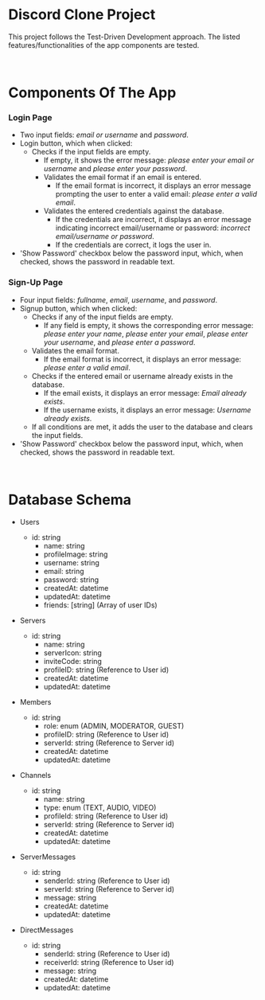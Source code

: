 # Discord Clone Project

This project follows the Test-Driven Development approach. The listed features/functionalities of the app components are tested.

<br />

# Components Of The App

### Login Page

- Two input fields: _email or username_ and _password_.
- Login button, which when clicked:
  - Checks if the input fields are empty.
    - If empty, it shows the error message: _please enter your email or username_ and _please enter your password_.
    - Validates the email format if an email is entered.
      - If the email format is incorrect, it displays an error message prompting the user to enter a valid email: _please enter a valid email_.
    - Validates the entered credentials against the database.
      - If the credentials are incorrect, it displays an error message indicating incorrect email/username or password: _incorrect email/username or password_.
      - If the credentials are correct, it logs the user in.
- 'Show Password' checkbox below the password input, which, when checked, shows the password in readable text.

### Sign-Up Page

- Four input fields: _fullname_, _email_, _username_, and _password_.
- Signup button, which when clicked:
  - Checks if any of the input fields are empty.
    - If any field is empty, it shows the corresponding error message: _please enter your name_, _please enter your email_, _please enter your username_, and _please enter a password_.
  - Validates the email format.
    - If the email format is incorrect, it displays an error message: _please enter a valid email_.
  - Checks if the entered email or username already exists in the database.
    - If the email exists, it displays an error message: _Email already exists_.
    - If the username exists, it displays an error message: _Username already exists_.
  - If all conditions are met, it adds the user to the database and clears the input fields.
- 'Show Password' checkbox below the password input, which, when checked, shows the password in readable text.

<br />

# Database Schema

- Users
  - id: string
    - name: string
    - profileImage: string
    - username: string
    - email: string
    - password: string
    - createdAt: datetime
    - updatedAt: datetime
    - friends: [string] (Array of user IDs)

- Servers
  - id: string
    - name: string
    - serverIcon: string
    - inviteCode: string
    - profileID: string (Reference to User id)
    - createdAt: datetime
    - updatedAt: datetime

- Members
  - id: string
    - role: enum (ADMIN, MODERATOR, GUEST)
    - profileID: string (Reference to User id)
    - serverId: string (Reference to Server id)
    - createdAt: datetime
    - updatedAt: datetime

- Channels
  - id: string
    - name: string
    - type: enum (TEXT, AUDIO, VIDEO)
    - profileId: string (Reference to User id)
    - serverId: string (Reference to Server id)
    - createdAt: datetime
    - updatedAt: datetime

- ServerMessages
  - id: string
    - senderId: string (Reference to User id)
    - serverId: string (Reference to Server id)
    - message: string
    - createdAt: datetime
    - updatedAt: datetime

- DirectMessages
  - id: string
    - senderId: string (Reference to User id)
    - receiverId: string (Reference to User id)
    - message: string
    - createdAt: datetime
    - updatedAt: datetime
